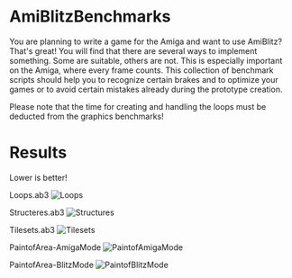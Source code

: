# AmiBlitzBenchmarks

You are planning to write a game for the Amiga and want to use AmiBlitz? That's great! You will find that there are several ways to implement something. Some are suitable, others are not. This is especially important on the Amiga, where every frame counts.
This collection of benchmark scripts should help you to recognize certain brakes and to optimize your games or to avoid certain mistakes already during the prototype creation.

Please note that the time for creating and handling the loops must be deducted from the graphics benchmarks!


# Results
Lower is better!

Loops.ab3
![Loops](https://github.com/Nju79/AmiBlitzBenchmarks/assets/32636068/836eeaf2-eaef-45c5-a17f-c0ee7f92346c)

Structeres.ab3
![Structures](https://github.com/Nju79/AmiBlitzBenchmarks/assets/32636068/65c7e3ff-070c-4a02-869f-43067eacd6b0)

Tilesets.ab3
![Tilesets](https://github.com/Nju79/AmiBlitzBenchmarks/assets/32636068/df5d4578-4265-43fe-b705-3c11337b5594)

PaintofArea-AmigaMode
![PaintofAmigaMode](https://github.com/Nju79/AmiBlitzBenchmarks/assets/32636068/6d967a70-3e8c-424e-a5a5-f62396386b9b)

PaintofArea-BlitzMode
![PaintofBlitzMode](https://github.com/Nju79/AmiBlitzBenchmarks/assets/32636068/2a30fe1c-a4da-4613-946d-ce0ce581527b)
